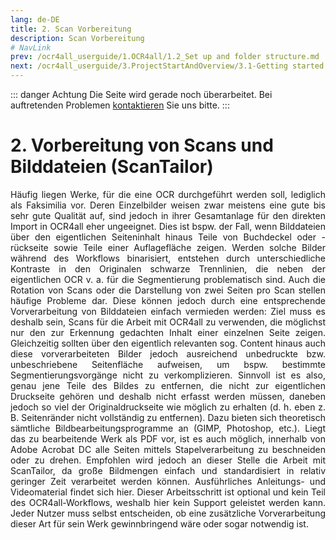 ```yaml
---
lang: de-DE
title: 2. Scan Vorbereitung
description: Scan Vorbereitung
# NavLink
prev: /ocr4all_userguide/1.OCR4all/1.2_Set up and folder structure.md
next: /ocr4all_userguide/3.ProjectStartAndOverview/3.1-Getting started.md
---
```

::: danger Achtung 
Die Seite wird gerade noch überarbeitet.
Bei auftretenden Problemen [kontaktieren](mailto:florian.langhanki@uni-wuerzburg.de) Sie uns bitte.
:::
# 2.	Vorbereitung von Scans und Bilddateien (ScanTailor)

<p style="text-align: justify">Häufig liegen Werke, für die eine OCR durchgeführt werden soll, lediglich als Faksimilia vor. Deren Einzelbilder weisen zwar meistens eine gute bis sehr gute Qualität auf, sind jedoch in ihrer Gesamtanlage für den direkten Import in OCR4all eher ungeeignet. Dies ist bspw. der Fall, wenn Bilddateien über den eigentlichen Seiteninhalt hinaus Teile von Buchdeckel oder - rückseite sowie Teile einer Auflagefläche zeigen. Werden solche Bilder während des Workflows binarisiert, entstehen durch unterschiedliche Kontraste in den Originalen schwarze Trennlinien, die neben der eigentlichen OCR v. a. für die Segmentierung problematisch sind. Auch die Rotation von Scans oder die Darstellung von zwei Seiten pro Scan stellen häufige Probleme dar.
Diese können jedoch durch eine entsprechende Vorverarbeitung von Bilddateien einfach vermieden werden: Ziel muss es deshalb sein, Scans für die Arbeit mit OCR4all zu verwenden, die möglichst nur den zur Erkennung gedachten Inhalt einer einzelnen Seite zeigen. Gleichzeitig sollten über den eigentlich relevanten sog. Content hinaus auch diese vorverarbeiteten Bilder jedoch ausreichend unbedruckte bzw. unbeschriebene Seitenfläche aufweisen, um bspw. bestimmte Segmentierungsvorgänge nicht zu verkomplizieren. Sinnvoll ist es also, genau jene Teile des Bildes zu entfernen, die nicht zur eigentlichen Druckseite gehören und deshalb nicht erfasst werden müssen, daneben jedoch so viel der Originaldruckseite wie möglich zu erhalten (d. h. eben z. B. Seitenränder nicht vollständig zu entfernen).
Dazu bieten sich theoretisch sämtliche Bildbearbeitungsprogramme an (GIMP, Photoshop, etc.). Liegt das zu bearbeitende Werk als PDF vor, ist es auch möglich, innerhalb von Adobe Acrobat DC alle Seiten mittels Stapelverarbeitung zu beschneiden oder zu drehen. Empfohlen wird jedoch an dieser Stelle die Arbeit mit ScanTailor, da große Bildmengen einfach und standardisiert in relativ geringer Zeit verarbeitet werden können. Ausführliches Anleitungs- und Videomaterial findet sich hier.
Dieser Arbeitsschritt ist optional und kein Teil des OCR4all-Workflows, weshalb hier kein Support geleistet werden kann. Jeder Nutzer muss selbst entscheiden, ob eine zusätzliche Vorverarbeitung dieser Art für sein Werk gewinnbringend wäre oder sogar notwendig ist.</p>
